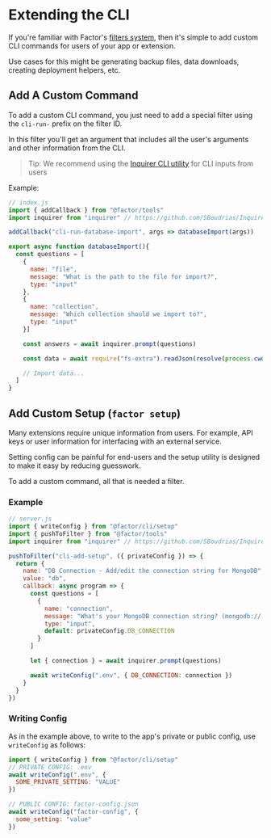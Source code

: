 # Extending the CLI

If you're familiar with Factor's [filters system](./filters-callbacks-events), then it's simple to add custom CLI commands for users of your app or extension.

Use cases for this might be generating backup files, data downloads, creating deployment helpers, etc.

## Add A Custom Command

To add a custom CLI command, you just need to add a special filter using the `cli-run-` prefix on the filter ID.

In this filter you'll get an argument that includes all the user's arguments and other information from the CLI.

> Tip: We recommend using the [Inquirer CLI utility](https://github.com/SBoudrias/Inquirer.js) for CLI inputs from users

Example:

```javascript
// index.js
import { addCallback } from "@factor/tools"
import inquirer from "inquirer" // https://github.com/SBoudrias/Inquirer.js

addCallback("cli-run-database-import", args => databaseImport(args))

export async function databaseImport(){
  const questions = [
    {
      name: "file",
      message: "What is the path to the file for import?",
      type: "input"
    },
    {
      name: "collection",
      message: "Which collection should we import to?",
      type: "input"
    }]

    const answers = await inquirer.prompt(questions)

    const data = await require("fs-extra").readJson(resolve(process.cwd(), answers.file))

    // Import data...
  ]
}
```

## Add Custom Setup (`factor setup`)

Many extensions require unique information from users. For example, API keys or user information for interfacing with an external service.

Setting config can be painful for end-users and the setup utility is designed to make it easy by reducing guesswork.

To add a custom command, all that is needed a filter.

### Example

```js
// server.js
import { writeConfig } from "@factor/cli/setup"
import { pushToFilter } from "@factor/tools"
import inquirer from "inquirer" // https://github.com/SBoudrias/Inquirer.js

pushToFilter("cli-add-setup", ({ privateConfig }) => {
  return {
    name: "DB Connection - Add/edit the connection string for MongoDB",
    value: "db",
    callback: async program => {
      const questions = [
        {
          name: "connection",
          message: "What's your MongoDB connection string? (mongodb://...)",
          type: "input",
          default: privateConfig.DB_CONNECTION
        }
      ]

      let { connection } = await inquirer.prompt(questions)

      await writeConfig(".env", { DB_CONNECTION: connection })
    }
  }
})
```

### Writing Config

As in the example above, to write to the app's private or public config, use `writeConfig` as follows:

```js
import { writeConfig } from "@factor/cli/setup"
// PRIVATE CONFIG: .env
await writeConfig(".env", {
  SOME_PRIVATE_SETTING: "VALUE"
})

// PUBLIC CONFIG: factor-config.json
await writeConfig("factor-config", {
  some_setting: "value"
})
```
